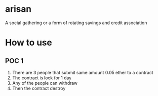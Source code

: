 # arisan
A social gathering or a form of rotating savings and credit association

# How to use
## POC 1
1. There are 3 people that submit same amount 0.05 ether to a contract
2. The contract is lock for 1 day
3. Any of the people can withdraw
4. Then the contract destroy

